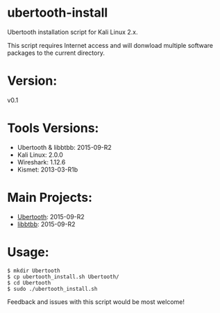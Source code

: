 # ubertooth-install
Ubertooth installation script for Kali Linux 2.x.

This script requires Internet access and will donwload multiple software packages to the current directory.

# Version:
v0.1

# Tools Versions:
- Ubertooth & libbtbb: 2015-09-R2
- Kali Linux: 2.0.0
- Wireshark: 1.12.6
- Kismet: 2013-03-R1b

# Main Projects:
- [Ubertooth](https://github.com/greatscottgadgets/ubertooth/): 2015-09-R2
- [libbtbb](https://github.com/greatscottgadgets/libbtbb/): 2015-09-R2

# Usage:
```
$ mkdir Ubertooth
$ cp ubertooth_install.sh Ubertooth/
$ cd Ubertooth
$ sudo ./ubertooth_install.sh
```

Feedback and issues with this script would be most welcome!

